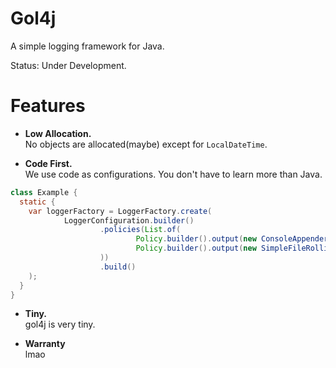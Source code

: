 # Gol4j

A simple logging framework for Java.

Status: Under Development.

# Features

- **Low Allocation.**    
  No objects are allocated(maybe) except for `LocalDateTime`.

- **Code First.**  
  We use code as configurations. You don't have to learn more than Java.

```java
class Example {
  static {
    var loggerFactory = LoggerFactory.create(
            LoggerConfiguration.builder()
                    .policies(List.of(
                            Policy.builder().output(new ConsoleAppender()).prefixProvider(Prefixes.SIMPLE_PREFIX).build(),
                            Policy.builder().output(new SimpleFileRollingAppender("logs/logs-%d.log", 1)).minimalRequirement(LogLevel.WARN).build()
                    ))
                    .build()
    );
  }
}
```

- **Tiny.**  
  gol4j is very tiny.

- **Warranty**  
  lmao